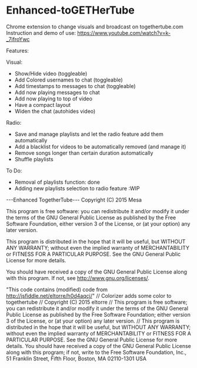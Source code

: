 # Enhanced-toGETHerTube
Chrome extension to change visuals and broadcast on togethertube.com
Instruction and demo of use: https://www.youtube.com/watch?v=k-_7ifroYwc


Features:

Visual:
 - Show/Hide video (toggleable)
 - Add Colored usernames to chat (toggleable)
 - Add timestamps to messages to chat (toggleable)
 - Add now playing messages to chat 
 - Add now playing to top of video 
 - Have a compact layout
 - Widen the chat (autohides video)
 

Radio:
 - Save and manage playlists and let the radio feature add them automatically
 - Add a blacklist for videos to be automatically removed (and manage it)
 - Remove songs longer than certain duration automatically
 - Shuffle playlists

To Do:
 - Removal of playlists function: done
 - Adding new playlists selection to radio feature :WIP
 
---Enhanced TogetherTube---
Copyright (C) 2015 Mesa

This program is free software: you can redistribute it and/or modify
it under the terms of the GNU General Public License as published by
the Free Software Foundation, either version 3 of the License, or
(at your option) any later version.

This program is distributed in the hope that it will be useful,
but WITHOUT ANY WARRANTY; without even the implied warranty of
MERCHANTABILITY or FITNESS FOR A PARTICULAR PURPOSE.  See the
GNU General Public License for more details.

You should have received a copy of the GNU General Public License
along with this program.  If not, see <http://www.gnu.org/licenses/>.

"This code contains (modified) code from http://jsfiddle.net/eltorre/h0d4aqcj/"
 //  Colorizer adds some color to togethertube
 //  Copyright (C) 2015 eltorre
 //  This program is free software; you can redistribute it and/or modify it under the terms of the GNU General Public License as published by the Free Software Foundation; either version 3 of the License, or (at your option) any later version.
// This program is distributed in the hope that it will be useful, but WITHOUT ANY WARRANTY; without even the implied warranty of MERCHANTABILITY or FITNESS FOR A PARTICULAR PURPOSE.  See the GNU General Public License for more details. You should have received a copy of the GNU General Public License along with this program; if not, write to the Free Software Foundation, Inc., 51 Franklin Street, Fifth Floor, Boston, MA 02110-1301  USA


